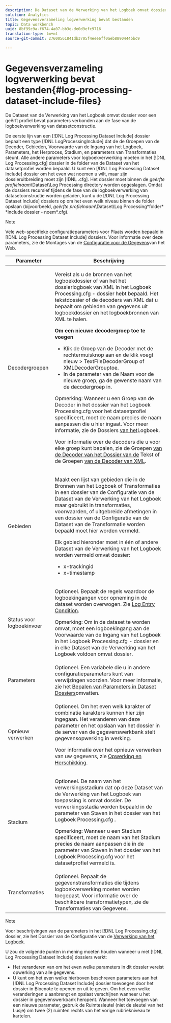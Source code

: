 ```yaml
---
description: De Dataset van de Verwerking van het Logboek omvat dossier voor een geërft profiel bevat parameters verbonden aan de fase van de logboekverwerking van datasetconstructie.
solution: Analytics
title: Gegevensverzameling logverwerking bevat bestanden
topic: Data workbench
uuid: 8bf99c9a-f674-4a07-bb3e-de0d9efc9716
translation-type: tm+mt
source-git-commit: 27600561841db3705f4eee6ff0aeb8890444bbc9

---
```



# Gegevensverzameling logverwerking bevat bestanden{#log-processing-dataset-include-files}

De Dataset van de Verwerking van het Logboek omvat dossier voor een geërft profiel bevat parameters verbonden aan de fase van de logboekverwerking van datasetconstructie.

De eerste lijn van een [!DNL Log Processing Dataset Include] dossier bepaalt een type [!DNL LogProcessingInclude] dat de de Groepen van de Decoder, Gebieden, Voorwaarde van de Ingang van het Logboek, Parameters, het Herproces, Stadium, en parameters van Transformaties steunt. Alle andere parameters voor logboekverwerking moeten in het [!DNL Log Processing.cfg] dossier in de folder van de Dataset van het datasetprofiel worden bepaald. U kunt een [!DNL Log Processing Dataset Include] dossier om het even wat noemen u wilt, maar zijn dossieruitbreiding moet zijn [!DNL .cfg]. Het dossier moet binnen de *geërfte profielnaam*\Dataset\Log Processing directory worden opgeslagen. Omdat de dossiers recursief tijdens de fase van de logboekverwerking van datasetconstructie worden geladen, kunt u de [!DNL Log Processing Dataset Include] dossiers op om het even welk niveau binnen de folder opslaan (bijvoorbeeld, *geërfte profielnaam*\Dataset\Log Processing\*folder* \*include dossier - noem*.cfg).

>[!NOTE]
>
>Vele web-specifieke configuratieparameters voor Plaats worden bepaald in [!DNL Log Processing Dataset Include] dossiers. Voor informatie over deze parameters, zie de Montages van de [Configuratie voor de Gegevens](../../../../../home/c-dataset-const-proc/c-config-web-data/c-config-web-data.md#concept-9a306b65483a484bb3f6f3c1d7e77519)van het Web.

<table id="table_E2112652CCD443E889A529EEDC4ADF1C"> 
 <thead> 
  <tr> 
   <th colname="col1" class="entry"> Parameter </th> 
   <th colname="col2" class="entry"> Beschrijving </th> 
  </tr> 
 </thead>
 <tbody> 
  <tr> 
   <td colname="col1"> Decodergroepen </td> 
   <td colname="col2"> <p>Vereist als u de bronnen van het logboekdossier of van het het dossierlogboek van XML in het <span class="filepath"> Logboek Processing.cfg</span> - dossier hebt bepaald. Het tekstdossier of de decoders van XML dat u bepaalt om gebieden van gegevens uit logboekdossier en het logboekbronnen van XML te halen. </p> <p> <b>Om een nieuwe decodergroep toe te voegen</b> 
     <ul id="ul_54087499003C48C8B0AD9660A2F46EA9"> 
      <li id="li_E361861E61D246DDB3964C97CC5187E9"> Klik de Groep <span class="uicontrol"> van de</span> Decoder met de rechtermuisknop aan en de klik <span class="uicontrol"> voegt nieuw</span> &gt; <span class="uicontrol"> TextFileDecoderGroup</span> of <span class="uicontrol"> XMLDecoderGroup</span>toe. </li> 
      <li id="li_B2D61A0763AD4FEDB619BF9550EF4602"> In de parameter van de Naam voor de nieuwe groep, ga de gewenste naam van de decodergroep in. </li> 
     </ul> </p> <p> <p>Opmerking:  Wanneer u een Groep van de Decoder in het dossier van het <span class="filepath"> Logboek Processing.cfg</span> voor het datasetprofiel specificeert, moet de naam precies de naam aanpassen die u hier ingaat. Voor meer informatie, zie de Dossiers <a href="../../../../../home/c-dataset-const-proc/c-log-proc-config-file/c-log-sources.md#concept-3d4fb817c057447d90f166b1183b461e"> van het</a>Logboek. </p> </p> <p> Voor informatie over de decoders die u voor elke groep kunt bepalen, zie de Groepen <a href="../../../../../home/c-dataset-const-proc/c-dataset-inc-files/c-types-dataset-inc-files/c-log-proc-dataset-inc-files/c-text-file-dec-groups.md#concept-0db34988e17c41bfb1797f1d8e78aabd"> van de Decoder van het Dossier van de</a> Tekst of de Groepen <a href="../../../../../home/c-dataset-const-proc/c-dataset-inc-files/c-types-dataset-inc-files/c-log-proc-dataset-inc-files/c-xml-dec-grps.md#concept-5eda5ab253724674832f6951e2a0d1c3"> van de Decoder van XML</a>. </p> </td> 
  </tr> 
  <tr> 
   <td colname="col1"> Gebieden </td> 
   <td colname="col2"> <p>Maakt een lijst van gebieden die in de Bronnen <span class="wintitle"> van het</span> Logboek of <span class="wintitle"> Transformaties</span> in een dossier van de Configuratie <span class="wintitle"> van de Dataset van de Verwerking van het</span> Logboek maar gebruikt in transformaties, voorwaarden, of uitgebreide afmetingen in een dossier van de Configuratie <span class="wintitle"> van de Dataset van de</span> Transformatie worden bepaald moet hier worden vermeld. </p> <p> Elk gebied hieronder moet in één of andere Dataset van de Verwerking van het <span class="wintitle"> Logboek worden vermeld omvat</span> dossier: 
     <ul id="ul_D1BB18A80D874C0B9B54DA361698EB30"> 
      <li id="li_7E8B5B697BDA408DBE10D9A63AF295AC"> x-trackingid </li> 
      <li id="li_F5DEE90A596A4A1C86AF874653C4048C"> x-timestamp </li> 
     </ul> </p> </td> 
  </tr> 
  <tr> 
   <td colname="col1"> Status voor logboekinvoer </td> 
   <td colname="col2"> <p>Optioneel. Bepaalt de regels waardoor de logboekingangen voor opneming in de dataset worden overwogen. Zie <a href="../../../../../home/c-dataset-const-proc/c-log-proc-config-file/c-info-log-proc-param.md#concept-ecaff95cee4e40bc90f81e099c5fc934"> Log Entry Condition</a>. </p> <p> <p>Opmerking:  Om in de dataset te worden omvat, moet een logboekingang aan de Voorwaarde <span class="wintitle"> van de Ingang van het</span> Logboek in het <span class="filepath"> Logboek Processing.cfg</span> - dossier en in elke Dataset van de Verwerking van het <span class="wintitle"> Logboek voldoen omvat</span> dossier. </p> </p> </td> 
  </tr> 
  <tr> 
   <td colname="col1"> Parameters </td> 
   <td colname="col2"> Optioneel. Een variabele die u in andere configuratieparameters kunt van verwijzingen voorzien. Voor meer informatie, zie het <a href="../../../../../home/c-dataset-const-proc/c-dataset-inc-files/c-def-param-dataset-inc-files/c-def-param-dataset-inc-files.md#concept-5ad06acc8dc44bf2a99643fafdd56b50"> Bepalen van Parameters in Dataset Dossiers</a>omvatten. </td> 
  </tr> 
  <tr> 
   <td colname="col1"> Opnieuw verwerken </td> 
   <td colname="col2"> <p>Optioneel. Om het even welk karakter of combinatie karakters kunnen hier zijn ingegaan. Het veranderen van deze parameter en het opslaan van het dossier in de server van de gegevenswerkbank stelt gegevensopwerking in werking. </p> <p> Voor informatie over het opnieuw verwerken van uw gegevens, zie <a href="../../../../../home/c-dataset-const-proc/c-reproc-retrans/c-unst-reproc-retrans.md"> Opwerking en Herschikking</a>. </p> </td> 
  </tr> 
  <tr> 
   <td colname="col1"> Stadium </td> 
   <td colname="col2"> <p>Optioneel. De naam van het verwerkingsstadium dat op deze Dataset van de Verwerking van het <span class="wintitle"> Logboek van toepassing is omvat</span> dossier. De verwerkingsstadia worden bepaald in de parameter van Staven in het dossier van het <span class="filepath"> Logboek Processing.cfg</span> . </p> <p> <p>Opmerking:  Wanneer u een Stadium specificeert, moet de naam van het Stadium precies de naam aanpassen die in de parameter van Staven in het dossier van het <span class="filepath"> Logboek Processing.cfg</span> voor het datasetprofiel vermeld is. </p> </p> </td> 
  </tr> 
  <tr> 
   <td colname="col1"> Transformaties </td> 
   <td colname="col2"> Optioneel. Bepaalt de gegevenstransformaties die tijdens logboekverwerking moeten worden toegepast. Voor informatie over de beschikbare transformatietypen, zie de Transformaties <a href="../../../../../home/c-dataset-const-proc/c-data-trans/c-abt-transf.md"></a>van Gegevens. </td> 
  </tr> 
 </tbody> 
</table>

>[!NOTE]
>
>Voor beschrijvingen van de parameters in het [!DNL Log Processing.cfg] dossier, zie het Dossier van de Configuratie van de [Verwerking van het Logboek](../../../../../home/c-dataset-const-proc/c-log-proc-config-file/c-abt-log-proc-config-file.md).

U zou de volgende punten in mening moeten houden wanneer u met [!DNL Log Processing Dataset Include] dossiers werkt:

* Het veranderen van om het even welke parameters in dit dossier vereist opwerking van alle gegevens.
* U kunt om het even welke hierboven beschreven parameters aan het [!DNL Log Processing Dataset Include] dossier toevoegen door het dossier in Blocnote te openen en uit te geven. Om het even welke veranderingen u aanbrengt en opslaat verschijnen wanneer u het dossier in gegevenswerkbank heropent. Wanneer het toevoegen van een nieuwe parameter, gebruik de Ruimtesleutel (niet de sleutel van het Lusje) om twee (2) ruimten rechts van het vorige rubriekniveau te kartelen.

